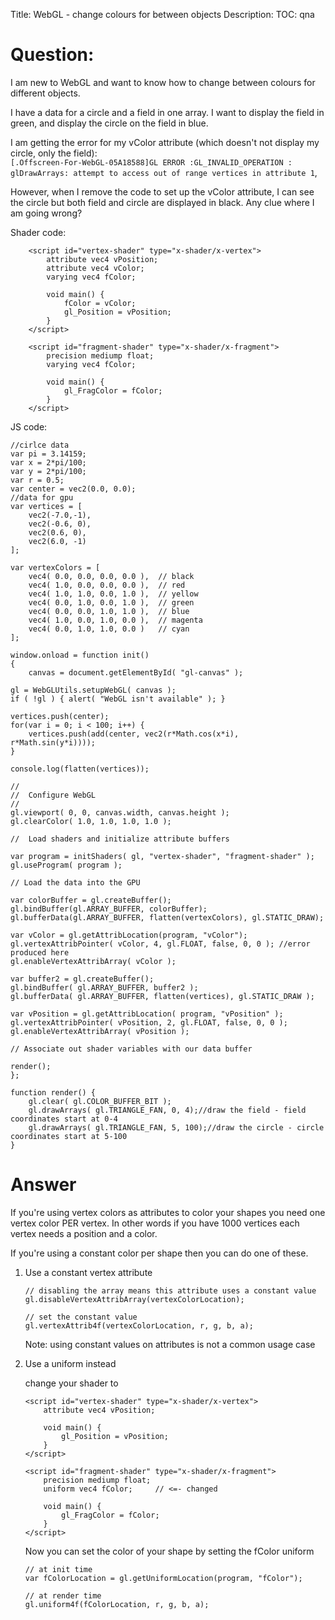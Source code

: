 Title: WebGL - change colours for between objects
Description:
TOC: qna

# Question:

I am new to WebGL and want to know how to change between colours for different objects. 

I have a data for a circle and a field in one array. I want to display the field in green, and display the circle on the field in blue.

I am getting the error for my vColor attribute (which doesn't not display my circle, only the field):<br>
`[.Offscreen-For-WebGL-05A18588]GL ERROR :GL_INVALID_OPERATION : glDrawArrays: attempt to access out of range vertices in attribute 1`, 

However, when I remove the code to set up the vColor attribute, I can see the circle but both field and circle are displayed in black. Any clue where I am going wrong?

Shader code: 

        <script id="vertex-shader" type="x-shader/x-vertex">
            attribute vec4 vPosition;
            attribute vec4 vColor;
            varying vec4 fColor;

            void main() {
                fColor = vColor;
                gl_Position = vPosition;
            }
        </script>

        <script id="fragment-shader" type="x-shader/x-fragment">
            precision mediump float;
            varying vec4 fColor;

            void main() {
                gl_FragColor = fColor;
            }
        </script>

JS code:

    //cirlce data
    var pi = 3.14159;
    var x = 2*pi/100;
    var y = 2*pi/100;
    var r = 0.5;
    var center = vec2(0.0, 0.0);
    //data for gpu
    var vertices = [
        vec2(-7.0,-1),
        vec2(-0.6, 0),
        vec2(0.6, 0),
        vec2(6.0, -1)
    ];

    var vertexColors = [
        vec4( 0.0, 0.0, 0.0, 0.0 ),  // black
        vec4( 1.0, 0.0, 0.0, 0.0 ),  // red
        vec4( 1.0, 1.0, 0.0, 1.0 ),  // yellow
        vec4( 0.0, 1.0, 0.0, 1.0 ),  // green
        vec4( 0.0, 0.0, 1.0, 1.0 ),  // blue
        vec4( 1.0, 0.0, 1.0, 0.0 ),  // magenta
        vec4( 0.0, 1.0, 1.0, 0.0 )   // cyan
    ];

    window.onload = function init()
    {
        canvas = document.getElementById( "gl-canvas" );

    gl = WebGLUtils.setupWebGL( canvas );
    if ( !gl ) { alert( "WebGL isn't available" ); }

    vertices.push(center);
    for(var i = 0; i < 100; i++) {
        vertices.push(add(center, vec2(r*Math.cos(x*i), r*Math.sin(y*i))));
    }

    console.log(flatten(vertices));

    //
    //  Configure WebGL
    //
    gl.viewport( 0, 0, canvas.width, canvas.height );
    gl.clearColor( 1.0, 1.0, 1.0, 1.0 );

    //  Load shaders and initialize attribute buffers

    var program = initShaders( gl, "vertex-shader", "fragment-shader" );
    gl.useProgram( program );

    // Load the data into the GPU

    var colorBuffer = gl.createBuffer();
    gl.bindBuffer(gl.ARRAY_BUFFER, colorBuffer);
    gl.bufferData(gl.ARRAY_BUFFER, flatten(vertexColors), gl.STATIC_DRAW);    
    
    var vColor = gl.getAttribLocation(program, "vColor");
    gl.vertexAttribPointer( vColor, 4, gl.FLOAT, false, 0, 0 ); //error produced here
    gl.enableVertexAttribArray( vColor );

    var buffer2 = gl.createBuffer();
    gl.bindBuffer( gl.ARRAY_BUFFER, buffer2 );
    gl.bufferData( gl.ARRAY_BUFFER, flatten(vertices), gl.STATIC_DRAW );

    var vPosition = gl.getAttribLocation( program, "vPosition" );
    gl.vertexAttribPointer( vPosition, 2, gl.FLOAT, false, 0, 0 );
    gl.enableVertexAttribArray( vPosition );

    // Associate out shader variables with our data buffer

    render();
    };

    function render() {
        gl.clear( gl.COLOR_BUFFER_BIT );
        gl.drawArrays( gl.TRIANGLE_FAN, 0, 4);//draw the field - field coordinates start at 0-4
        gl.drawArrays( gl.TRIANGLE_FAN, 5, 100);//draw the circle - circle    coordinates start at 5-100
    }

# Answer

If you're using vertex colors as attributes to color your shapes you need one vertex color PER vertex. In other words if you have 1000 vertices each vertex needs a position and a color.

If you're using a constant color per shape then you can do one of these.

1.  Use a constant vertex attribute

        // disabling the array means this attribute uses a constant value
        gl.disableVertexAttribArray(vertexColorLocation);

        // set the constant value
        gl.vertexAttrib4f(vertexColorLocation, r, g, b, a);

    Note: using constant values on attributes is not a common usage case

2.  Use a uniform instead

    change your shader to

        <script id="vertex-shader" type="x-shader/x-vertex">
            attribute vec4 vPosition;

            void main() {
                gl_Position = vPosition;
            }
        </script>

        <script id="fragment-shader" type="x-shader/x-fragment">
            precision mediump float;
            uniform vec4 fColor;     // <=- changed

            void main() {
                gl_FragColor = fColor;
            }
        </script>

    Now you can set the color of your shape by setting the fColor uniform

        // at init time
        var fColorLocation = gl.getUniformLocation(program, "fColor");

        // at render time
        gl.uniform4f(fColorLocation, r, g, b, a);

